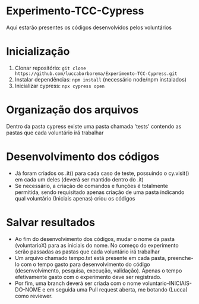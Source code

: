 # Experimento-TCC-Cypress

Aqui estarão presentes os códigos desenvolvidos pelos voluntários

# Inicialização

1. Clonar repositório: `git clone https://github.com/luccaborborema/Experimento-TCC-Cypress.git`
2. Instalar dependências: `npm install` (necessário node/npm instalados)
3. Inicializar cypress: `npx cypress open`

# Organização dos arquivos

Dentro da pasta cypress existe uma pasta chamada 'tests' contendo as pastas que cada voluntário irá trabalhar

# Desenvolvimento dos códigos
- Já foram criados os .it() para cada caso de teste, possuindo o cy.visit() em cada um deles (deverá ser mantido dentro do .it)
- Se necessário, a criação de comandos e funções é totalmente permitida, sendo requisitado apenas criação de uma pasta indicando qual voluntário (Iniciais apenas) criou os códigos

# Salvar resultados
- Ao fim do desenvolvimento dos códigos, mudar o nome da pasta (voluntarioX) para as iniciais do nome. No começo do experimento serão passadas as pastas que cada voluntário irá trabalhar
- Um arquivo chamado tempo.txt está presente em cada pasta, preenche-lo com o tempo gasto para desenvolvimento do código (desenvolvimento, pesquisa, execução, validação). Apenas o tempo efetivamente gasto com o experimento deve ser registrado.
- Por fim, uma branch deverá ser criada com o nome voluntario-INICIAIS-DO-NOME e em seguida uma Pull request aberta, me botando (Lucca) como reviewer.
